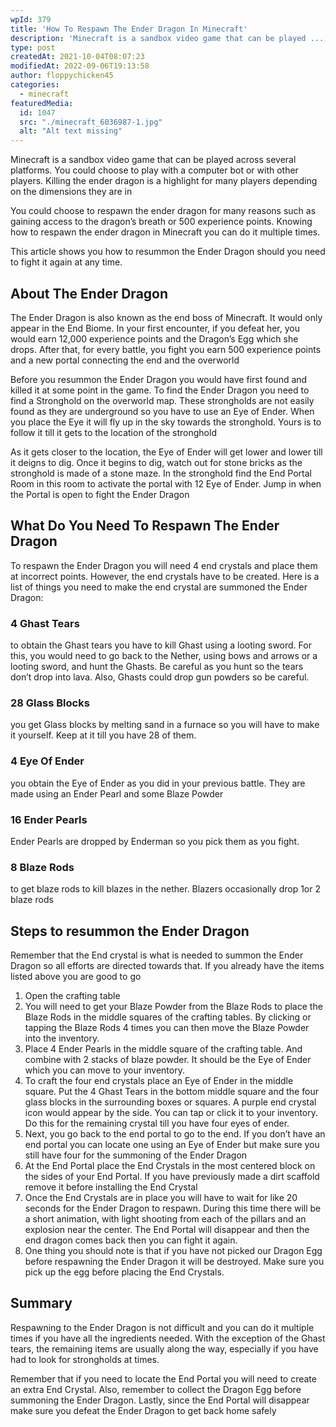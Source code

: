 ```yaml
---
wpId: 379
title: 'How To Respawn The Ender Dragon In Minecraft'
description: 'Minecraft is a sandbox video game that can be played ...'
type: post
createdAt: 2021-10-04T08:07:23
modifiedAt: 2022-09-06T19:13:58
author: floppychicken45
categories:
  - minecraft
featuredMedia:
  id: 1047
  src: "./minecraft_6036987-1.jpg"
  alt: "Alt text missing"
---
```



Minecraft is a sandbox video game that can be played across several platforms. You could choose to play with a computer bot or with other players. Killing the ender dragon is a highlight for many players depending on the dimensions they are in

You could choose to respawn the ender dragon for many reasons such as gaining access to the dragon’s breath or 500 experience points. Knowing how to respawn the ender dragon in Minecraft you can do it multiple times.

This article shows you how to resummon the Ender Dragon should you need to fight it again at any time.

## About The Ender Dragon

The Ender Dragon is also known as the end boss of Minecraft. It would only appear in the End Biome. In your first encounter, if you defeat her, you would earn 12,000 experience points and the Dragon’s Egg which she drops. After that, for every battle, you fight you earn 500 experience points and a new portal connecting the end and the overworld

Before you resummon the Ender Dragon you would have first found and killed it at some point in the game. To find the Ender Dragon you need to find a Stronghold on the overworld map. These strongholds are not easily found as they are underground so you have to use an Eye of Ender. When you place the Eye it will fly up in the sky towards the stronghold. Yours is to follow it till it gets to the location of the stronghold

As it gets closer to the location, the Eye of Ender will get lower and lower till it deigns to dig. Once it begins to dig, watch out for stone bricks as the stronghold is made of a stone maze. In the stronghold find the End Portal Room in this room to activate the portal with 12 Eye of Ender. Jump in when the Portal is open to fight the Ender Dragon

## What Do You Need To Respawn The Ender Dragon

To respawn the Ender Dragon you will need 4 end crystals and place them at incorrect points. However, the end crystals have to be created. Here is a list of things you need to make the end crystal are summoned the Ender Dragon:

### 4 Ghast Tears

to obtain the Ghast tears you have to kill Ghast using a looting sword. For this, you would need to go back to the Nether, using bows and arrows or a looting sword, and hunt the Ghasts. Be careful as you hunt so the tears don’t drop into lava. Also, Ghasts could drop gun powders so be careful.

### 28 Glass Blocks

you get Glass blocks by melting sand in a furnace so you will have to make it yourself. Keep at it till you have 28 of them.

### 4 Eye Of Ender

you obtain the Eye of Ender as you did in your previous battle. They are made using an Ender Pearl and some Blaze Powder

### 16 Ender Pearls

Ender Pearls are dropped by Enderman so you pick them as you fight.

### 8 Blaze Rods

to get blaze rods to kill blazes in the nether. Blazers occasionally drop 1or 2 blaze rods

## Steps to resummon the Ender Dragon

Remember that the End crystal is what is needed to summon the Ender Dragon so all efforts are directed towards that. If you already have the items listed above you are good to go

1.  Open the crafting table
2.  You will need to get your Blaze Powder from the Blaze Rods to place the Blaze Rods in the middle squares of the crafting tables. By clicking or tapping the Blaze Rods 4 times you can then move the Blaze Powder into the inventory.
3.  Place 4 Ender Pearls in the middle square of the crafting table. And combine with 2 stacks of blaze powder. It should be the Eye of Ender which you can move to your inventory.
4.  To craft the four end crystals place an Eye of Ender in the middle square. Put the 4 Ghast Tears in the bottom middle square and the four glass blocks in the surrounding boxes or squares. A purple end crystal icon would appear by the side. You can tap or click it to your inventory. Do this for the remaining crystal till you have four eyes of ender.
5.  Next, you go back to the end portal to go to the end. If you don’t have an end portal you can locate one using an Eye of Ender but make sure you still have four for the summoning of the Ender Dragon
6.  At the End Portal place the End Crystals in the most centered block on the sides of your End Portal. If you have previously made a dirt scaffold remove it before installing the End Crystal
7.  Once the End Crystals are in place you will have to wait for like 20 seconds for the Ender Dragon to respawn. During this time there will be a short animation, with light shooting from each of the pillars and an explosion near the center. The End Portal will disappear and then the end dragon comes back then you can fight it again.
8.  One thing you should note is that if you have not picked our Dragon Egg before respawning the Ender Dragon it will be destroyed. Make sure you pick up the egg before placing the End Crystals.

## Summary

Respawning to the Ender Dragon is not difficult and you can do it multiple times if you have all the ingredients needed. With the exception of the Ghast tears, the remaining items are usually along the way, especially if you have had to look for strongholds at times.

Remember that if you need to locate the End Portal you will need to create an extra End Crystal. Also, remember to collect the Dragon Egg before summoning the Ender Dragon. Lastly, since the End Portal will disappear make sure you defeat the Ender Dragon to get back home safely